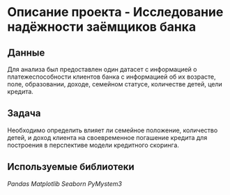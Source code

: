 # Описание проекта -  Исследование надёжности заёмщиков банка

## Данные

Для анализа был предоставлен один датасет c информацией о платежеспособности клиентов банка с информацией об их возрасте, поле, образовании, доходе, семейном статусе, 
количестве детей, цели кредита.

## Задача

Необходимо определить влияет ли семейное положение, количество детей, и доход клиента на своевременное погашение кредита для построения в перспективе модели 
кредитного скоринга.


## Используемые библиотеки
*Pandas*
*Matplotlib*
*Seaborn*
*PyMystem3*
